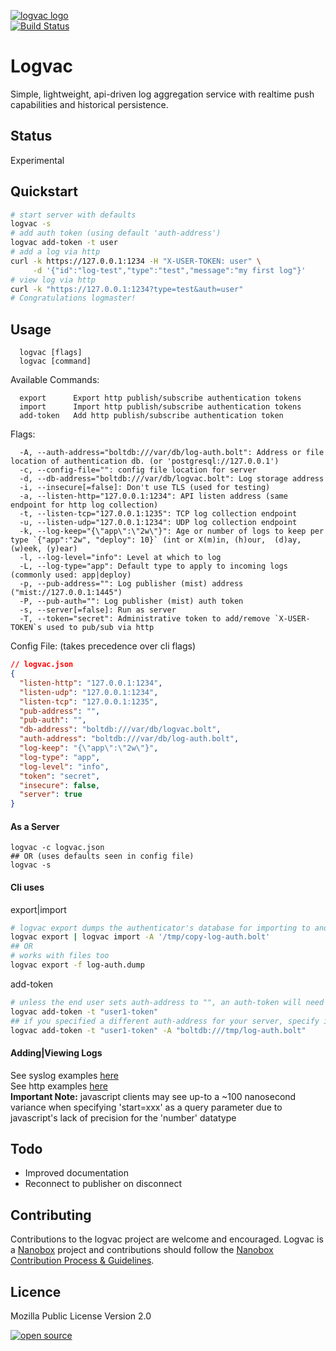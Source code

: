[![logvac logo](http://nano-assets.gopagoda.io/readme-headers/logvac.png)](http://nanobox.io/open-source#logvac)  
[![Build Status](https://travis-ci.org/nanopack/logvac.svg)](https://travis-ci.org/nanopack/logvac)

# Logvac

Simple, lightweight, api-driven log aggregation service with realtime push capabilities and historical persistence.

## Status

Experimental

## Quickstart
```sh
# start server with defaults
logvac -s
# add auth token (using default 'auth-address')
logvac add-token -t user
# add a log via http
curl -k https://127.0.0.1:1234 -H "X-USER-TOKEN: user" \
     -d '{"id":"log-test","type":"test","message":"my first log"}'
# view log via http
curl -k "https://127.0.0.1:1234?type=test&auth=user"
# Congratulations logmaster!
```

## Usage
```
  logvac [flags]
  logvac [command]
```

Available Commands:
```
  export      Export http publish/subscribe authentication tokens
  import      Import http publish/subscribe authentication tokens
  add-token   Add http publish/subscribe authentication token
```

Flags:
```
  -A, --auth-address="boltdb:///var/db/log-auth.bolt": Address or file location of authentication db. (or 'postgresql://127.0.0.1')
  -c, --config-file="": config file location for server
  -d, --db-address="boltdb:///var/db/logvac.bolt": Log storage address
  -i, --insecure[=false]: Don't use TLS (used for testing)
  -a, --listen-http="127.0.0.1:1234": API listen address (same endpoint for http log collection)
  -t, --listen-tcp="127.0.0.1:1235": TCP log collection endpoint
  -u, --listen-udp="127.0.0.1:1234": UDP log collection endpoint
  -k, --log-keep="{\"app\":\"2w\"}": Age or number of logs to keep per type `{"app":"2w", "deploy": 10}` (int or X(m)in, (h)our,  (d)ay, (w)eek, (y)ear)
  -l, --log-level="info": Level at which to log
  -L, --log-type="app": Default type to apply to incoming logs (commonly used: app|deploy)
  -p, --pub-address="": Log publisher (mist) address ("mist://127.0.0.1:1445")
  -P, --pub-auth="": Log publisher (mist) auth token
  -s, --server[=false]: Run as server
  -T, --token="secret": Administrative token to add/remove `X-USER-TOKEN`s used to pub/sub via http
```

Config File: (takes precedence over cli flags)
```json
// logvac.json
{
  "listen-http": "127.0.0.1:1234",
  "listen-udp": "127.0.0.1:1234",
  "listen-tcp": "127.0.0.1:1235",
  "pub-address": "",
  "pub-auth": "",
  "db-address": "boltdb:///var/db/logvac.bolt",
  "auth-address": "boltdb:///var/db/log-auth.bolt",
  "log-keep": "{\"app\":\"2w\"}",
  "log-type": "app",
  "log-level": "info",
  "token": "secret",
  "insecure": false,
  "server": true
}
```

#### As a Server
```
logvac -c logvac.json
## OR (uses defaults seen in config file)
logvac -s
```

#### Cli uses
export|import
```sh
# logvac export dumps the authenticator's database for importing to another authenticator database
logvac export | logvac import -A '/tmp/copy-log-auth.bolt'
## OR
# works with files too
logvac export -f log-auth.dump
```
add-token
```sh
# unless the end user sets auth-address to "", an auth-token will need to be added in order to publish/fetch logs via http
logvac add-token -t "user1-token"
## if you specified a different auth-address for your server, specify it here as such:
logvac add-token -t "user1-token" -A "boltdb:///tmp/log-auth.bolt"
```

#### Adding|Viewing Logs
See syslog examples [here](./collector/README.md)  
See http examples [here](./api/README.md)  
**Important Note:** javascript clients may see up-to a ~100 nanosecond variance when specifying 'start=xxx' as a query parameter due to javascript's lack of precision for the 'number' datatype  

## Todo

- Improved documentation
- Reconnect to publisher on disconnect

## Contributing

Contributions to the logvac project are welcome and encouraged. Logvac is a [Nanobox](https://nanobox.io) project and contributions should follow the [Nanobox Contribution Process & Guidelines](https://docs.nanobox.io/contributing/).

## Licence

Mozilla Public License Version 2.0

[![open source](http://nano-assets.gopagoda.io/open-src/nanobox-open-src.png)](http://nanobox.io/open-source)
